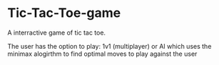 # Tic-Tac-Toe-game

A interractive game of tic tac toe. 

The user has the option to play:
1v1 (multiplayer) 
        or 
AI which uses the minimax alogirthm to find optimal moves to play against the user

                       

